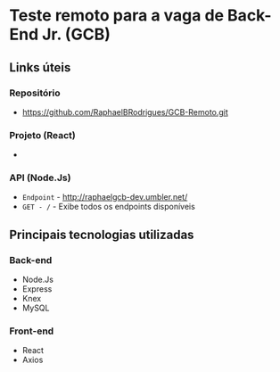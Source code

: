 # Teste remoto para a vaga de Back-End Jr. (GCB)

## Links úteis

### Repositório
* https://github.com/RaphaelBRodrigues/GCB-Remoto.git

### Projeto (React)
*

### API (Node.Js)
* `Endpoint` -  http://raphaelgcb-dev.umbler.net/
* `GET - /` - Exibe todos os endpoints disponíveis

## Principais tecnologias utilizadas

### Back-end
* Node.Js
* Express
* Knex
* MySQL


### Front-end
* React
* Axios
